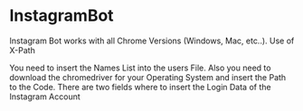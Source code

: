 # InstagramBot
Instagram Bot works with all Chrome Versions (Windows, Mac, etc..). Use of X-Path

You need to insert the Names List into the users File.
Also you need to download the chromedriver for your Operating System and insert the Path to the Code.
There are two fields where to insert the Login Data of the Instagram Account


